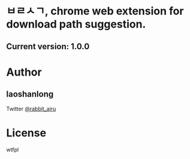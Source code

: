 # ㅂㄹㅅㄱ, chrome web extension for download path suggestion.

## Current version: 1.0.0

# Author

## laoshanlong

Twitter [@rabbit_airu](https://twitter.com/rabbit_airu)

# License

wtfpl
